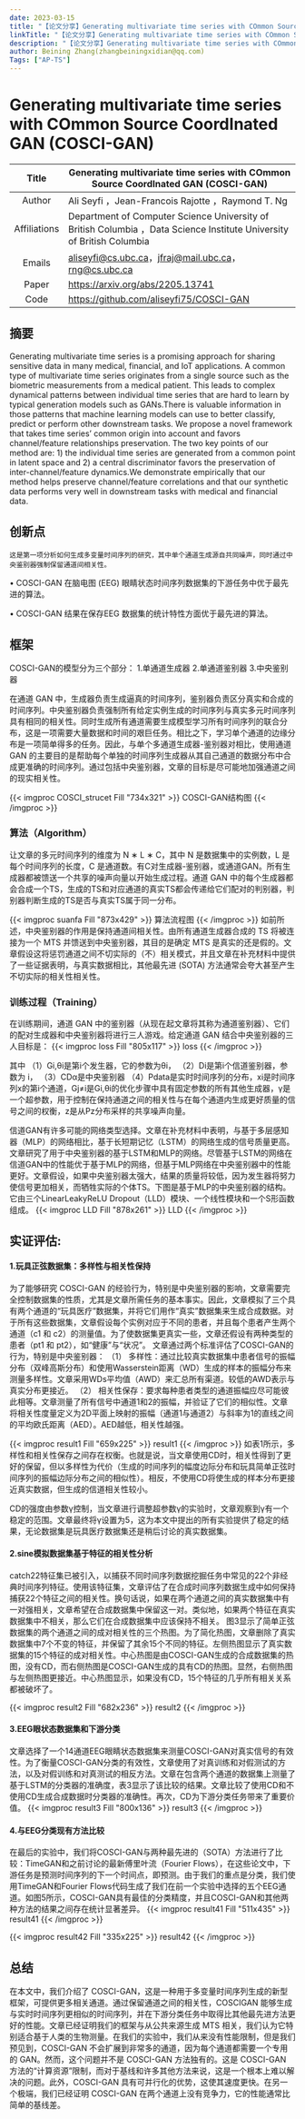 ```yaml
---
date: 2023-03-15
title: "【论文分享】Generating multivariate time series with COmmon Source CoordInated GAN (COSCI-GAN)"
linkTitle: "【论文分享】Generating multivariate time series with COmmon Source CoordInated GAN (COSCI-GAN)"
description: "【论文分享】Generating multivariate time series with COmmon Source CoordInated GAN (COSCI-GAN)"
author: Beining Zhang(zhangbeiningxidian@qq.com)
Tags: ["AP-TS"]
---
```


# **Generating multivariate time series with COmmon Source CoordInated GAN (COSCI-GAN)**

|    Title     | Generating multivariate time series with COmmon Source CoordInated GAN (COSCI-GAN) |
| :----------: | ------------------------------------------------------------ |
|    Author    | Ali Seyfi ，Jean-Francois Rajotte ，Raymond T. Ng            |
| Affiliations | Department of Computer Science University of British Columbia ，Data Science Institute University of British Columbia |
|    Emails    | aliseyfi@cs.ubc.ca，jfraj@mail.ubc.ca，rng@cs.ubc.ca         |
|    Paper     | https://arxiv.org/abs/2205.13741                             |
|     Code     | https://github.com/aliseyfi75/COSCI-GAN                      |

## **摘要**  

Generating multivariate time series is a promising approach for sharing sensitive data in many medical, financial, and IoT applications. A common type of multivariate time series originates from a single source such as the biometric measurements from a medical patient. This leads to complex dynamical patterns between individual time series that are hard to learn by typical generation models such as GANs.There is valuable information in those patterns that machine learning models can use to better classify, predict or perform other downstream tasks. We propose a novel framework that takes time series’ common origin into account and favors channel/feature relationships preservation. The two key points of our method are: 1) the individual time series are generated from a common point in latent space and 2) a central discriminator favors the preservation of inter-channel/feature dynamics.We demonstrate empirically that our method helps preserve channel/feature correlations and that our synthetic data performs very well in downstream tasks with medical and financial data.   

## **创新点**  

    这是第一项分析如何生成多变量时间序列的研究，其中单个通道生成源自共同噪声，同时通过中央鉴别器强制保留通道间相关性。

• COSCI-GAN 在脑电图 (EEG) 眼睛状态时间序列数据集的下游任务中优于最先进的算法。

• COSCI-GAN 结果在保存EEG 数据集的统计特性方面优于最先进的算法。



## **框架**   

COSCI-GAN的模型分为三个部分：
1.单通道生成器
2.单通道鉴别器
3.中央鉴别器

在通道 GAN 中，生成器负责生成逼真的时间序列，鉴别器负责区分真实和合成的时间序列。中央鉴别器负责强制所有给定实例生成的时间序列与真实多元时间序列具有相同的相关性。同时生成所有通道需要生成模型学习所有时间序列的联合分布，这是一项需要大量数据和时间的艰巨任务。相比之下，学习单个通道的边缘分布是一项简单得多的任务。因此，与单个多通道生成器-鉴别器对相比，使用通道 GAN 的主要目的是帮助每个单独的时间序列生成器从其自己通道的数据分布中合成更准确的时间序列。通过包括中央鉴别器，文章的目标是尽可能地加强通道之间的现实相关性。

{{< imgproc COSCI_strucet Fill "734x321" >}}
COSCI-GAN结构图 
{{< /imgproc >}}

### 算法（Algorithm）
  
让文章的多元时间序列的维度为 N ∗ L ∗ C，其中 N 是数据集中的实例数，L 是每个时间序列的长度，C 是通道数。有C对生成器-鉴别器，或通道GAN。所有生成器都被馈送一个共享的噪声向量以开始生成过程。通道 GAN 中的每个生成器都会合成一个TS，生成的TS和对应通道的真实TS都会传递给它们配对的判别器，判别器判断生成的TS是否与真实TS属于同一分布。

{{< imgproc suanfa Fill "873x429" >}}
算法流程图
{{< /imgproc >}}
如前所述，中央鉴别器的作用是保持通道间相关性。由所有通道生成器合成的 TS 将被连接为一个 MTS 并馈送到中央鉴别器，其目的是确定 MTS 是真实的还是假的。文章假设这将惩罚通道之间不切实际的（不）相关模式，并且文章在补充材料中提供了一些证据表明，与真实数据相比，其他最先进 (SOTA) 方法通常会夸大甚至产生不切实际的相关性相关性。

### 训练过程（Training）

在训练期间，通道 GAN 中的鉴别器（从现在起文章将其称为通道鉴别器）、它们的配对生成器和中央鉴别器将进行三人游戏。给定通道 GAN 结合中央鉴别器的三人目标是：
{{< imgproc loss Fill "805x117" >}}
loss
{{< /imgproc >}}

其中
    （1）Gi,θi是第i个发生器，它的参数为θi，
    （2）Di是第i个信道鉴别器，参数为  i，
    （3）CDα是中央鉴别器
    （4）Pdata是实时时间序列的分布，xi是时间序列x的第i个通道，Gj≠i是Gi,θi的优化步骤中具有固定参数的所有其他生成器，γ是一个超参数，用于控制在保持通道之间的相关性与在每个通道内生成更好质量的信号之间的权衡，z是从Pz分布采样的共享噪声向量。

信道GAN有许多可能的网络类型选择。文章在补充材料中表明，与基于多层感知器（MLP）的网络相比，基于长短期记忆（LSTM）的网络生成的信号质量更高。文章研究了用于中央鉴别器的基于LSTM和MLP的网络。尽管基于LSTM的网络在信道GAN中的性能优于基于MLP的网络，但基于MLP网络在中央鉴别器中的性能更好。文章假设，如果中央鉴别器太强大，结果的质量将较低，因为发生器将努力使信号更加相关，而牺牲实际的个体TS。下图是基于MLP的中央鉴别器的结构。它由三个LinearLeakyReLU Dropout（LLD）模块、一个线性模块和一个S形函数组成。
{{< imgproc LLD Fill "878x261" >}}
 LLD
{{< /imgproc >}}


## **实证评估:**

#### 1.玩具正弦数据集：多样性与相关性保持

为了能够研究 COSCI-GAN 的经验行为，特别是中央鉴别器的影响，文章需要完全控制数据集的性质，尤其是文章所需任务的基本事实。因此，文章模拟了三个具有两个通道的“玩具医疗”数据集，并将它们用作“真实”数据集来生成合成数据。对于所有这些数据集，文章假设每个实例对应于不同的患者，并且每个患者产生两个通道（c1 和 c2）的测量值。为了使数据集更真实一些，文章还假设有两种类型的患者（pt1 和 pt2），如“健康”与“状况”。
文章通过两个标准评估了COSCI-GAN的行为，特别是中央鉴别器：
（1） 多样性：通过比较真实数据集中患者信号的振幅分布（双峰高斯分布）和使用Wasserstein距离（WD）生成的样本的振幅分布来测量多样性。文章采用WDs平均值（AWD）来汇总所有渠道。较低的AWD表示与真实分布更接近。
（2） 相关性保存：要求每种患者类型的通道振幅应尽可能彼此相等。文章测量了所有信号中通道1和2的振幅，并验证了它们的相似性。文章将相关性度量定义为2D平面上映射的振幅（通道1与通道2）与斜率为1的直线之间的平均欧氏距离（AED）。AED越低，相关性越强。


{{< imgproc result1 Fill "659x225" >}}
 result1 
{{< /imgproc >}}
如表1所示，多样性和相关性保存之间存在权衡。也就是说，当文章使用CD时，相关性得到了更好的保留，但以多样性为代价（生成的时间序列的幅度边际分布和玩具简单正弦时间序列的振幅边际分布之间的相似性）。相反，不使用CD将使生成的样本分布更接近真实数据，但生成的信道相关性较小。

CD的强度由参数γ控制，当文章进行调整超参数γ的实验时，文章观察到γ有一个稳定的范围。文章最终将γ设置为5，这为本文中提出的所有实验提供了稳定的结果，无论数据集是玩具医疗数据集还是稍后讨论的真实数据集。

#### 2.sine模拟数据集基于特征的相关性分析

catch22特征集已被引入，以捕获不同时间序列数据挖掘任务中常见的22个非经典时间序列特征。使用该特征集，文章评估了在合成时间序列数据生成中如何保持捕获22个特征之间的相关性。换句话说，如果在两个通道之间的真实数据集中有一对强相关，文章希望在合成数据集中保留这一对。类似地，如果两个特征在真实数据集中不相关，那么它们在合成数据集中应该保持不相关。
  图3显示了简单正弦数据集的两个通道之间的成对相关性的三个热图。为了简化热图，文章删除了真实数据集中7个不变的特征，并保留了其余15个不同的特征。左侧热图显示了真实数据集的15个特征的成对相关性。中心热图是由COSCI-GAN生成的合成数据集的热图，没有CD，而右侧热图是COSCI-GAN生成的具有CD的热图。显然，右侧热图与左侧热图更接近。中心热图显示，如果没有CD，15个特征的几乎所有相关关系都被破坏了。
  
{{< imgproc result2 Fill "682x236" >}}
 result2
{{< /imgproc >}}

#### 3.EEG眼状态数据集和下游分类

文章选择了一个14通道EEG眼睛状态数据集来测量COSCI-GAN对真实信号的有效性。为了衡量COSCI-GAN分类的有效性，文章使用了对真训练和对假测试的方法，以及对假训练和对真测试的相反方法。文章在包含两个通道的数据集上测量了基于LSTM的分类器的准确度，表3显示了该比较的结果。文章比较了使用CD和不使用CD生成合成数据时分类器的准确性。再次，CD为下游分类任务带来了重要价值。
{{< imgproc result3 Fill "800x136" >}}
 result3 
{{< /imgproc >}}

#### 4.与EEG分类现有方法比较

在最后的实验中，我们将COSCI-GAN与两种最先进的（SOTA）方法进行了比较：TimeGAN和之前讨论的最新傅里叶流（Fourier Flows），在这些论文中，下游任务是预测时间序列的下一个时间点，即预测。由于我们的重点是分类，我们使用TimeGAN和Fourier Flows代码生成了我们在前一个实验中选择的五个EEG通道。如图5所示，COSCI-GAN具有最佳的分类精度，并且COSCI-GAN和其他两种方法的结果之间存在统计显著差异。
{{< imgproc result41 Fill "511x435" >}}
result41 
{{< /imgproc >}}

{{< imgproc result42 Fill "335x225" >}}
 result42 
{{< /imgproc >}}

## **总结**

在本文中，我们介绍了 COSCI-GAN，这是一种用于多变量时间序列生成的新型框架，可提供更多相关通道。通过保留通道之间的相关性，COSCIGAN 能够生成与实时时间序列更相似的时间序列，并在下游分类任务中取得比其他最先进方法更好的性能。文章已经证明我们的框架与从公共来源生成 MTS 相关，我们认为它特别适合基于人类的生物测量。在我们的实验中，我们从来没有性能限制，但是我们预见到，COSCI-GAN 不会扩展到非常多的通道，因为每个通道都需要一个专用的 GAN。然而，这个问题并不是 COSCI-GAN 方法独有的。这是 COSCI-GAN 方法的“计算资源”限制，而对于基线和许多其他方法来说，这是一个根本上难以解决的问题。此外，COSCI-GAN 具有可并行化的优势，这使其速度更快。在另一个极端，我们已经证明 COSCI-GAN 在两个通道上没有竞争力，它的性能通常比简单的基线差。





